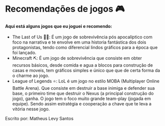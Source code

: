 # Recomendações de jogos :video_game:

#### Aqui está alguns jogos que eu joguei e recomendo:

- The Last of Us :family_man_girl::  É um jogo de sobrevivência pós apocalíptico com foco na narrativa e te envolve em uma historia fantástica dos dois protagonistas, tendo como diferencial lindos gráficos para a época que foi lançado.
- Minecraft :pick:: É um jogo de sobrevivência que consiste em obter recursos básicos, desde comida e agua a blocos para construção de casas e moveis, tem gráficos simples e único que que de certa forma da o charme ao jogo.
- League of Legends :star:: LoL é um jogo no estilo MOBA (Multiplayer Online Battle Arena). Que consiste em destruir a base inimiga e defender sua base, o primeiro time que destruir o Nexus (a principal construção do jogo), ganha. O jogo tem o foco muito grande team-play (jogada em equipe). Sendo assim estratégia e cooperação a chave que te leva a vitória nesse jogo.





Escrito por: Matheus Levy Santos